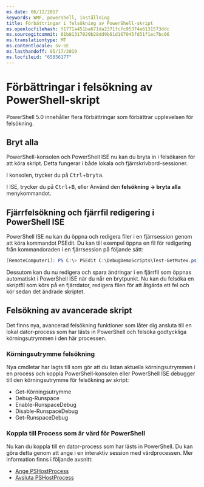 ```yaml
---
ms.date: 06/12/2017
keywords: WMF, powershell, inställning
title: Förbättringar i felsökning av PowerShell-skript
ms.openlocfilehash: f1771a451ba671da2371fcfc95374e6131573ddc
ms.sourcegitcommit: 01b81317029b28dd9b61d167045fd31f1ec7bc06
ms.translationtype: MT
ms.contentlocale: sv-SE
ms.lasthandoff: 05/17/2019
ms.locfileid: "65856177"
---
```

# <a name="improvements-in-powershell-script-debugging"></a>Förbättringar i felsökning av PowerShell-skript

PowerShell 5.0 innehåller flera förbättringar som förbättrar upplevelsen för felsökning.

## <a name="break-all"></a>Bryt alla

PowerShell-konsolen och PowerShell ISE nu kan du bryta in i felsökaren för att köra skript. Detta fungerar i både lokala och fjärrskrivbord-sessioner.

I konsolen, trycker du på <kbd>Ctrl</kbd>+<kbd>bryta</kbd>.

I ISE, trycker du på <kbd>Ctrl</kbd>+<kbd>B</kbd>, eller Använd den **felsökning -> bryta alla** menykommandot.

## <a name="remote-debugging-and-remote-file-editing-in-powershell-ise"></a>Fjärrfelsökning och fjärrfil redigering i PowerShell ISE

PowerShell ISE nu kan du öppna och redigera filer i en fjärrsession genom att köra kommandot PSEdit.
Du kan till exempel öppna en fil för redigering från kommandoraden i en fjärrsession på följande sätt:

```powershell
[RemoteComputer1]: PS C:\> PSEdit C:\DebugDemoScripts\Test-GetMutex.ps1
```

Dessutom kan du nu redigera och spara ändringar i en fjärrfil som öppnas automatiskt i PowerShell ISE när du når en brytpunkt. Nu kan du felsöka en skriptfil som körs på en fjärrdator, redigera filen för att åtgärda ett fel och kör sedan det ändrade skriptet.

## <a name="advanced-script-debugging"></a>Felsökning av avancerade skript

Det finns nya, avancerad felsökning funktioner som låter dig ansluta till en lokal dator-process som har lästs in PowerShell och felsöka godtyckliga körningsutrymmen i den här processen.

### <a name="runspace-debugging"></a>Körningsutrymme felsökning

Nya cmdletar har lagts till som gör att du listan aktuella körningsutrymmen i en process och koppla PowerShell-konsolen eller PowerShell ISE debugger till den körningsutrymme för felsökning av skript:

- Get-Körningsutrymme
- Debug-Runspace
- Enable-RunspaceDebug
- Disable-RunspaceDebug
- Get-RunspaceDebug

### <a name="attach-to-process-hosting-powershell"></a>Koppla till Process som är värd för PowerShell

Nu kan du koppla till en dator-process som har lästs in PowerShell. Du kan göra detta genom att ange i en interaktiv session med värdprocessen. Mer information finns i följande avsnitt:

- [Ange PSHostProcess](/powershell/module/Microsoft.PowerShell.Core/Enter-PSHostProcess)
- [Avsluta PSHostProcess](/powershell/module/Microsoft.PowerShell.Core/Exit-PSHostProcess)
